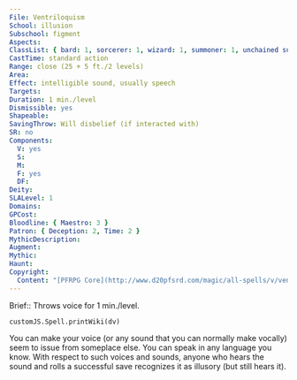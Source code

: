 ```yaml
---
File: Ventriloquism
School: illusion
Subschool: figment
Aspects: 
ClassList: { bard: 1, sorcerer: 1, wizard: 1, summoner: 1, unchained summoner: 1, psychic: 1, mesmerist: 1, spiritualist: 1, medium: 1 }
CastTime: standard action
Range: close (25 + 5 ft./2 levels)
Area: 
Effect: intelligible sound, usually speech
Targets: 
Duration: 1 min./level
Dismissible: yes
Shapeable: 
SavingThrow: Will disbelief (if interacted with)
SR: no
Components:
  V: yes
  S: 
  M: 
  F: yes
  DF: 
Deity: 
SLALevel: 1
Domains: 
GPCost: 
Bloodline: { Maestro: 3 }
Patron: { Deception: 2, Time: 2 }
MythicDescription: 
Augment: 
Mythic: 
Haunt: 
Copyright:
  Content: "[PFRPG Core](http://www.d20pfsrd.com/magic/all-spells/v/ventriloquism)"
---
```

Brief:: Throws voice for 1 min./level.

```dataviewjs
customJS.Spell.printWiki(dv)
```

You can make your voice (or any sound that you can normally make vocally) seem to issue from someplace else. You can speak in any language you know. With respect to such voices and sounds, anyone who hears the sound and rolls a successful save recognizes it as illusory (but still hears it).
